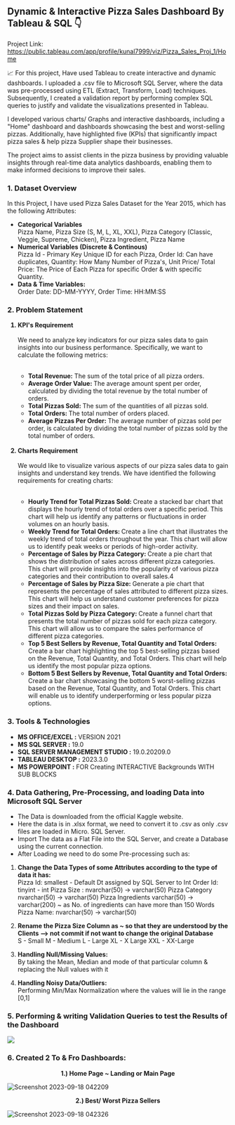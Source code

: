 ## Dynamic & Interactive Pizza Sales Dashboard By Tableau & SQL 👇 

Project Link: https://public.tableau.com/app/profile/kunal7999/viz/Pizza_Sales_Proj_1/Home

📈 For this project, Have used Tableau to create interactive and dynamic dashboards. I uploaded a .csv file to Microsoft SQL Server, where the data was pre-processed using ETL (Extract, Transform, Load) techniques. Subsequently, I created a validation report by performing complex SQL queries to justify and validate the visualizations presented in Tableau.

I developed various charts/ Graphs and interactive dashboards, including a "Home" dashboard and dashboards showcasing the best and worst-selling pizzas. Additionally, have highlighted five (KPIs) that significantly impact pizza sales & help pizza Supplier shape their businesses. 

The project aims to assist clients in the pizza business by providing valuable insights through real-time data analytics dashboards, enabling them to make informed decisions to improve their sales.

### 1. Dataset Overview

In this Project, I have used Pizza Sales Dataset for the Year 2015, which has the following Attributes:
<ul>
<b><li> Categorical Variables </li></b>
Pizza Name, Pizza Size (S, M, L, XL, XXL), Pizza Category (Classic, Veggie, Supreme, Chicken), Pizza Ingredient, Pizza Name
<b><li> Numerical Variables (Discrete & Continous) </li></b>
Pizza Id - Primary Key Unique ID for each Pizza, Order Id: Can have duplicates, Quantity: How Many Number of Pizza's, Unit Price/ Total Price: The Price of Each Pizza for specific Order & with specific Quantity.
<b><li> Data & Time Variables: </li></b> Order Date: DD-MM-YYYY, Order Time: HH:MM:SS </ul>

### 2. Problem Statement
<ol>
<b><li> KPI's Requirement </li></b>
<br>
We need to analyze key indicators for our pizza sales data to gain insights into our business performance. Specifically, we want to calculate the following metrics:
<ul>
  <br>
<b><li> Total Revenue:</b> The sum of the total price of all pizza orders. 
<b><li> Average Order Value: </b> The average amount spent per order, calculated by dividing the total revenue by the total number of orders.
<b><li> Total Pizzas Sold: </b> The sum of the quantities of all pizzas sold.
<b><li>Total Orders: </b> The total number of orders placed.
<b><li> Average Pizzas Per Order: </b> The average number of pizzas sold per order, is calculated by dividing the total number of pizzas sold by the total number of orders. </ul>
<br>
<b><li> Charts Requirement </li></b>
<br>
We would like to visualize various aspects of our pizza sales data to gain insights and understand key trends. We have identified the following requirements for creating charts:
<br>
<ul> 
<br>
<b><li> Hourly Trend for Total Pizzas Sold: </b>
Create a stacked bar chart that displays the hourly trend of total orders over a specific period. This chart will help us identify any patterns or fluctuations in order volumes on an hourly basis.
<b><li> Weekly Trend for Total Orders: </b>
Create a line chart that illustrates the weekly trend of total orders throughout the year. This chart will allow us to identify peak weeks or periods of high-order activity.
<b><li> Percentage of Sales by Pizza Category: </b>
Create a pie chart that shows the distribution of sales across different pizza categories. This chart will provide insights into the popularity of various pizza categories and their contribution to overall sales.4
<b><li> Percentage of Sales by Pizza Size: </b>
Generate a pie chart that represents the percentage of sales attributed to different pizza sizes. This chart will help us understand customer preferences for pizza sizes and their impact on sales.
<b><li> Total Pizzas Sold by Pizza Category: </b>
Create a funnel chart that presents the total number of pizzas sold for each pizza category. This chart will allow us to compare the sales performance of different pizza categories.
<b><li> Top 5 Best Sellers by Revenue, Total Quantity and Total Orders: </b>
Create a bar chart highlighting the top 5 best-selling pizzas based on the Revenue, Total Quantity, and Total Orders. This chart will help us identify the most popular pizza options.
<b><li> Bottom 5 Best Sellers by Revenue, Total Quantity and Total Orders: </b>
Create a bar chart showcasing the bottom 5 worst-selling pizzas based on the Revenue, Total Quantity, and Total Orders. This chart will enable us to identify underperforming or less popular pizza options. 
</ol> </ol>

### 3. Tools & Technologies
<ul>
<li><b> MS OFFICE/EXCEL :</b> VERSION 2021 
<li><b> MS SQL SERVER :</b> 19.0
<li><b> SQL SERVER MANAGEMENT STUDIO :</b> 19.0.20209.0
<li><b> TABLEAU DESKTOP :</b> 2023.3.0
<li><b> MS POWERPOINT :</b> FOR Creating INTERACTIVE Backgrounds WITH SUB BLOCKS </li>
</ul>

### 4. Data Gathering, Pre-Processing, and loading Data into Microsoft SQL Server

<ul>
<li> The Data is downloaded from the official Kaggle website.
<li> Here the data is in .xlsx format, we need to convert it to .csv as only .csv files are loaded in Micro. SQL Server.
<li> Import The data as a Flat File into the SQL Server, and create a Database using the current connection.
<li> After Loading we need to do some Pre-processing such as: </ul>

<ol>
<b><li> Change the Data Types of some Attributes according to the type of data it has: </b></li>
Pizza Id: smallest - Default Dt assigned by SQL Server to Int
Order Id: tinyint - int
Pizza Size : nvarchar(50) -> varchar(50)
Pizza Category nvarchar(50) -> varchar(50)
Pizza Ingredients varchar(50) -> varchar(200) ~ as No. of ingredients can have more than 150 Words
Pizza Name: nvarchar(50) -> varchar(50)

<b><li>  Rename the Pizza Size Column as ~ so that they are understood by the Clients --> not commit if not want to change the original Database </b></li>
S - Small
M - Medium
L - Large
XL - X Large
XXL - XX-Large

<b><li> Handling Null/Missing Values: </b></li> By taking the Mean, Median and mode of that particular column & replacing the Null values with it 

<b><li> Handling Noisy Data/Outliers: </b></li> Performing Min/Max Normalization where the values will lie in the range [0,1] 
</ol>

### 5. Performing & writing Validation Queries to test the Results of the Dashboard 

<img src = "https://github.com/KunalAnand2907/Dynamic_PizzaSalesReport_ByTableau_SQL/assets/46574881/01e3d543-0cf5-4b8f-b1e6-7d9e964292d3">

### 6. Created 2 To & Fro Dashboards:

<p align="center"> <b>1.) Home Page ~ Landing or Main Page</b></p>

![Screenshot 2023-09-18 042209](https://github.com/KunalAnand2907/Dynamic_PizzaSalesReport_ByTableau_SQL/assets/46574881/a5105283-a3fb-4a28-b69c-01101d0908aa)


<p align="center"> <b> 2.) Best/ Worst Pizza Sellers </b></p>


![Screenshot 2023-09-18 042326](https://github.com/KunalAnand2907/Dynamic_PizzaSalesReport_ByTableau_SQL/assets/46574881/e690fc3c-0103-4c6d-9dae-34ee77aa4def)

